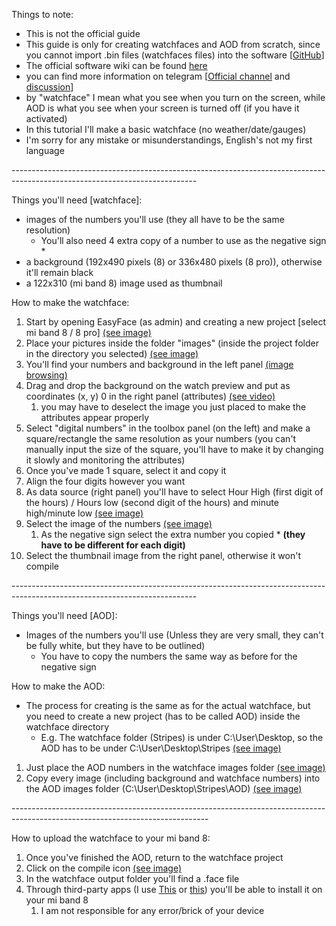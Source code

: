 Things to note:
* This is not the official guide
* This guide is only for creating watchfaces and AOD from scratch, since you cannot import .bin files (watchfaces files) into the software \[[GitHub](https://github.com/m0tral/EasyFace)\]
* The official software wiki can be found [here](https://github.com/m0tral/EasyFace/wiki)
* you can find more information on telegram \[[Official channel](https://t.me/s/mi_watch_news) and [discussion](https://t.me/mi_watch_int)\]
* by "watchface" I mean what you see when you turn on the screen, while AOD is what you see when your screen is turned off (if you have it activated)
* In this tutorial I'll make a basic watchface (no weather/date/gauges)
* I'm sorry for any mistake or misunderstandings, English's not my first language

\----------------------------------------------------------------------------------------------------------------------------

Things you'll need \[watchface\]:

* images of the numbers you'll use (they all have to be the same resolution)
   * You'll also need 4 extra copy of a number to use as the negative sign \*
* a background (192x490 pixels (8) or 336x480 pixels (8 pro)), otherwise it'll remain black
* a 122x310 (mi band 8) image used as thumbnail

How to make the watchface:

1. Start by opening EasyFace (as admin) and creating a new project \[select mi band 8 / 8 pro\] [(see image)](https://imgur.com/a/tkxPrQj)
2. Place your pictures inside the folder "images" (inside the project folder in the directory you selected) [(see image)](https://imgur.com/a/yJPRWac)
3. You'll find your numbers and background in the left panel [(image browsing)](https://imgur.com/a/HyuLsml)
4. Drag and drop the background on the watch preview and put as coordinates (x, y) 0 in the right panel (attributes) [(see video)](https://imgur.com/a/enkSJKV)
   1. you may have to deselect the image you just placed to make the attributes appear properly
5. Select "digital numbers" in the toolbox panel (on the left) and make a square/rectangle the same resolution as your numbers (you can't manually input the size of the square, you'll have to make it by changing it slowly and monitoring the attributes)
6. Once you've made 1 square, select it and copy it
7. Align the four digits however you want
8. As data source (right panel) you'll have to select Hour High (first digit of the hours) / Hours low (second digit of the hours) and minute high/minute low [(see image)](https://imgur.com/a/IgUAdKc)
9. Select the image of the numbers [(see image)](https://imgur.com/a/LM2f9Rh)
   1. As the negative sign select the extra number you copied \* **(they have to be different for each digit)**
10. Select the thumbnail image from the right panel, otherwise it won't compile

\----------------------------------------------------------------------------------------------------------------------------

Things you'll need \[AOD\]:

* Images of the numbers you'll use (Unless they are very small, they can't be fully white, but they have to be outlined)
   * You have to copy the numbers the same way as before for the negative sign

How to make the AOD:

* The process for creating is the same as for the actual watchface, but you need to create a new project (has to be called AOD) inside the watchface directory
   * E.g. The watchface folder (Stripes) is under C:\\User\\Desktop, so the AOD has to be under C:\\User\\Desktop\\Stripes [(see image)](https://imgur.com/a/SO1p0lE)

1. Just place the AOD numbers in the watchface images folder  [(see image)](https://imgur.com/a/OeiAYbp)
2. Copy every image (including background and watchface numbers) into the AOD images folder (C:\\User\\Desktop\\Stripes\\AOD) [(see image)](https://imgur.com/a/YTD9dOq)

\-------------------------------------------------------------------------------------------------------------------------------

How to upload the watchface to your mi band 8:

1. Once you've finished the AOD, return to the watchface project
2. Click on the compile icon [(see image)](https://imgur.com/a/fNKvchd)
3. In the watchface output folder you'll find a .face file
4. Through third-party apps (I use [This](https://play.google.com/store/apps/details?id=com.mc.xiaomi1) or [this](https://play.google.com/store/apps/details?id=asn.ark.miband8&hl=en&gl=US)) you'll be able to install it on your mi band 8
   1. I am not responsible for any error/brick of your device
